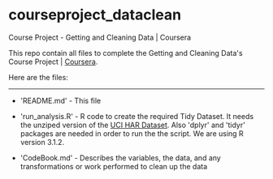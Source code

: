 # courseproject_dataclean
Course Project - Getting and Cleaning Data | Coursera

This repo contain all files to complete the Getting and Cleaning Data's Course Project | [Coursera].

Here are the files:

-----

* 'README.md' - This file

* 'run_analysis.R' - R code to create the required Tidy Dataset. It needs the unziped version of the [UCI HAR Dataset]. Also 'dplyr' and 'tidyr' packages are needed in order to run the the script. We are using R version 3.1.2.

* 'CodeBook.md' - Describes the variables, the data, and any transformations or work performed to clean up the data


[Coursera]:https://www.coursera.org/
[UCI HAR Dataset]:https://d396qusza40orc.cloudfront.net/getdata%2Fprojectfiles%2FUCI%20HAR%20Dataset.zip
